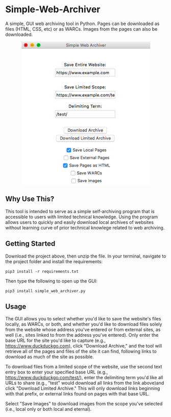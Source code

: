 # Simple-Web-Archiver
A simple, GUI web archiving tool in Python. Pages can be downloaded as files (HTML, CSS, etc) or as WARCs. Images from the pages can also be downloaded.
<p align="center">
  <img src="https://raw.githubusercontent.com/ian-nai/Simple-Web-Archiver/master/gui_example.png" alt="Screenshot of the tool's GUI."/>
</p>

## Why Use This?
This tool is intended to serve as a simple self-archiving program that is accessible to users with limited technical knowledge. Using the program allows users to quickly and easily download local archives of websites without learning curve of prior technical knowlege related to web archiving. 

## Getting Started

Download the project above, then unzip the file. In your terminal, navigate to the project folder and install the requirements:

```
pip3 install -r requirements.txt
```

Then type the following to open up the GUI:

```
pip3 install simple_web_archiver.py
```

## Usage

The GUI allows you to select whether you'd like to save the website's files locally, as WARCs, or both, and whether you'd like to download files solely from the website whose address you've entered or from external sites, as well (i.e., sites linked to from the address you've entered). Only enter the base URL for the site you'd like to capture (e.g., https://www.duckduckgo.com), click "Download Archive," and the tool will retrieve all of the pages and files of the site it can find, following links to download as much of the site as possible. 

To download files from a limited scope of the website, use the second text entry box to enter your specified base URL (e.g., https://www.duckduckgo.com/test/), enter the delimiting term you'd like all URLs to share (e.g., "test" would download all links from the link above)and click "Download Limited Archive." This will only download links beginning with that prefix, or external links found on pages with that base URL.

Select "Save Images" to download images from the scope you've selected (i.e., local only or both local and eternal).
